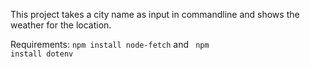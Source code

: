 This project takes a city name as input in commandline and shows the weather for the location.

Requirements:
<code>npm install node-fetch</code>
and
<code> npm install dotenv</code>
